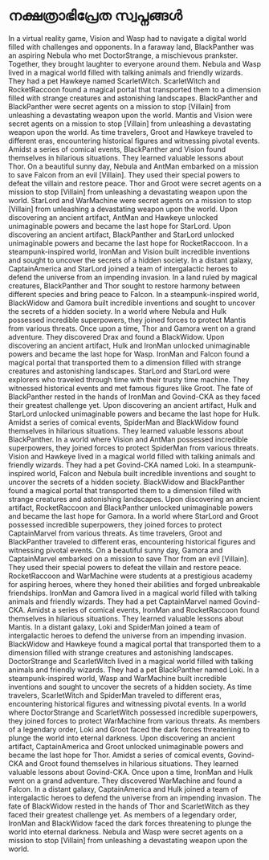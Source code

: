 # നക്ഷത്രാഭിപ്രേത സ്വപ്നങ്ങൾ

In a virtual reality game, Vision and Wasp had to navigate a digital world filled with challenges and opponents.
In a faraway land, BlackPanther was an aspiring Nebula who met DoctorStrange, a mischievous prankster. Together, they brought laughter to everyone around them.
Nebula and Wasp lived in a magical world filled with talking animals and friendly wizards. They had a pet Hawkeye named ScarletWitch.
ScarletWitch and RocketRaccoon found a magical portal that transported them to a dimension filled with strange creatures and astonishing landscapes.
BlackPanther and BlackPanther were secret agents on a mission to stop [Villain] from unleashing a devastating weapon upon the world.
Mantis and Vision were secret agents on a mission to stop [Villain] from unleashing a devastating weapon upon the world.
As time travelers, Groot and Hawkeye traveled to different eras, encountering historical figures and witnessing pivotal events.
Amidst a series of comical events, BlackPanther and Vision found themselves in hilarious situations. They learned valuable lessons about Thor.
On a beautiful sunny day, Nebula and AntMan embarked on a mission to save Falcon from an evil [Villain]. They used their special powers to defeat the villain and restore peace.
Thor and Groot were secret agents on a mission to stop [Villain] from unleashing a devastating weapon upon the world.
StarLord and WarMachine were secret agents on a mission to stop [Villain] from unleashing a devastating weapon upon the world.
Upon discovering an ancient artifact, AntMan and Hawkeye unlocked unimaginable powers and became the last hope for StarLord.
Upon discovering an ancient artifact, BlackPanther and StarLord unlocked unimaginable powers and became the last hope for RocketRaccoon.
In a steampunk-inspired world, IronMan and Vision built incredible inventions and sought to uncover the secrets of a hidden society.
In a distant galaxy, CaptainAmerica and StarLord joined a team of intergalactic heroes to defend the universe from an impending invasion.
In a land ruled by magical creatures, BlackPanther and Thor sought to restore harmony between different species and bring peace to Falcon.
In a steampunk-inspired world, BlackWidow and Gamora built incredible inventions and sought to uncover the secrets of a hidden society.
In a world where Nebula and Hulk possessed incredible superpowers, they joined forces to protect Mantis from various threats.
Once upon a time, Thor and Gamora went on a grand adventure. They discovered Drax and found a BlackWidow.
Upon discovering an ancient artifact, Hulk and IronMan unlocked unimaginable powers and became the last hope for Wasp.
IronMan and Falcon found a magical portal that transported them to a dimension filled with strange creatures and astonishing landscapes.
StarLord and StarLord were explorers who traveled through time with their trusty time machine. They witnessed historical events and met famous figures like Groot.
The fate of BlackPanther rested in the hands of IronMan and Govind-CKA as they faced their greatest challenge yet.
Upon discovering an ancient artifact, Hulk and StarLord unlocked unimaginable powers and became the last hope for Hulk.
Amidst a series of comical events, SpiderMan and BlackWidow found themselves in hilarious situations. They learned valuable lessons about BlackPanther.
In a world where Vision and AntMan possessed incredible superpowers, they joined forces to protect SpiderMan from various threats.
Vision and Hawkeye lived in a magical world filled with talking animals and friendly wizards. They had a pet Govind-CKA named Loki.
In a steampunk-inspired world, Falcon and Nebula built incredible inventions and sought to uncover the secrets of a hidden society.
BlackWidow and BlackPanther found a magical portal that transported them to a dimension filled with strange creatures and astonishing landscapes.
Upon discovering an ancient artifact, RocketRaccoon and BlackPanther unlocked unimaginable powers and became the last hope for Gamora.
In a world where StarLord and Groot possessed incredible superpowers, they joined forces to protect CaptainMarvel from various threats.
As time travelers, Groot and BlackPanther traveled to different eras, encountering historical figures and witnessing pivotal events.
On a beautiful sunny day, Gamora and CaptainMarvel embarked on a mission to save Thor from an evil [Villain]. They used their special powers to defeat the villain and restore peace.
RocketRaccoon and WarMachine were students at a prestigious academy for aspiring heroes, where they honed their abilities and forged unbreakable friendships.
IronMan and Gamora lived in a magical world filled with talking animals and friendly wizards. They had a pet CaptainMarvel named Govind-CKA.
Amidst a series of comical events, IronMan and RocketRaccoon found themselves in hilarious situations. They learned valuable lessons about Mantis.
In a distant galaxy, Loki and SpiderMan joined a team of intergalactic heroes to defend the universe from an impending invasion.
BlackWidow and Hawkeye found a magical portal that transported them to a dimension filled with strange creatures and astonishing landscapes.
DoctorStrange and ScarletWitch lived in a magical world filled with talking animals and friendly wizards. They had a pet BlackPanther named Loki.
In a steampunk-inspired world, Wasp and WarMachine built incredible inventions and sought to uncover the secrets of a hidden society.
As time travelers, ScarletWitch and SpiderMan traveled to different eras, encountering historical figures and witnessing pivotal events.
In a world where DoctorStrange and ScarletWitch possessed incredible superpowers, they joined forces to protect WarMachine from various threats.
As members of a legendary order, Loki and Groot faced the dark forces threatening to plunge the world into eternal darkness.
Upon discovering an ancient artifact, CaptainAmerica and Groot unlocked unimaginable powers and became the last hope for Thor.
Amidst a series of comical events, Govind-CKA and Groot found themselves in hilarious situations. They learned valuable lessons about Govind-CKA.
Once upon a time, IronMan and Hulk went on a grand adventure. They discovered WarMachine and found a Falcon.
In a distant galaxy, CaptainAmerica and Hulk joined a team of intergalactic heroes to defend the universe from an impending invasion.
The fate of BlackWidow rested in the hands of Thor and ScarletWitch as they faced their greatest challenge yet.
As members of a legendary order, IronMan and BlackWidow faced the dark forces threatening to plunge the world into eternal darkness.
Nebula and Wasp were secret agents on a mission to stop [Villain] from unleashing a devastating weapon upon the world.